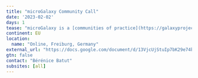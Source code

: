```yaml
---
title: "microGalaxy Community Call"
date: '2023-02-02'
days: 1
tease: "microGalaxy is a [communities of practice](https://galaxyproject.org/community/practice) focusing on microbial analysis with Galaxy"
continent: EU
location:
  name: "Online, Freiburg, Germany"
external_url: "https://docs.google.com/document/d/13VjcUjStuIp7bK29e74k8Nqb7N4lmVcg1ioArEWr254/edit"
gtn: false
contact: "Bérénice Batut"
subsites: [all]
---
```

